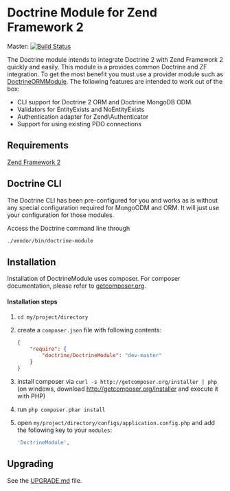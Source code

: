 # Doctrine Module for Zend Framework 2

Master: [![Build Status](https://secure.travis-ci.org/doctrine/DoctrineModule.png?branch=master)](http://travis-ci.org/doctrine/DoctrineModule)

The Doctrine module intends to integrate Doctrine 2 with Zend Framework 2 quickly and easily.
This module is a provides common Doctrine and ZF integration. To get the most benefit you must use a
provider module such as [DoctrineORMModule](http://www.github.com/doctrine/DoctrineORMModule). The
following features are intended to work out of the box:

  - CLI support for Doctrine 2 ORM and Doctrine MongoDB ODM.
  - Validators for EntityExists and NoEntityExists
  - Authentication adapter for Zend\Authenticator
  - Support for using existing PDO connections

## Requirements
[Zend Framework 2](http://www.github.com/zendframework/zf2)

## Doctrine CLI
The Doctrine CLI has been pre-configured for you and works as is without any special configuration required for
MongoODM and ORM. It will just use your configuration for those modules.

Access the Doctrine command line through

```sh
./vendor/bin/doctrine-module
```

## Installation

Installation of DoctrineModule uses composer. For composer documentation, please refer to
[getcomposer.org](http://getcomposer.org/).

#### Installation steps

  1. `cd my/project/directory`
  2. create a `composer.json` file with following contents:

     ```json
     {
         "require": {
             "doctrine/DoctrineModule": "dev-master"
         }
     }
     ```
  3. install composer via `curl -s http://getcomposer.org/installer | php` (on windows, download
     http://getcomposer.org/installer and execute it with PHP)
  4. run `php composer.phar install`
  5. open `my/project/directory/configs/application.config.php` and add the following key to your `modules`: 

     ```php
     'DoctrineModule',
     ```

## Upgrading
See the [UPGRADE.md](http://www.github.com/doctrine/DoctrineModule/tree/master/docs/UPGRADE.md) file.